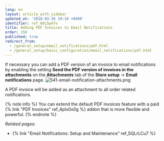 ```yaml
---
lang: en
layout: article_with_sidebar
updated_at: '2018-03-26 19:18 +0400'
identifier: ref_08i5p47o
title: Adding PDF Invoices to Email Notifications
order: 150
published: true
redirect_from:
  - /general_setup/email_notifications/pdf.html
  - /general_setup/basic_configuration/email_notifications/pdf.html
---
```

If necessary you can add a PDF version of an invoice to email notifications by enabling the setting **Send the PDF version of invoices in the attachments** on the **Attachments** tab of the **Store setup** -> **Email notifications** page. 
![541-email-notification-attachments.png]({{site.baseurl}}/attachments/ref_08i5p47o/541-email-notification-attachments.png)

A PDF invoice will be added as an attachment to all order related notifications.

{% note info %}
You can extend the default PDF invoices feature with a paid {% link "PDF Invoices" ref_4pIx0x0g %} addon that is more flexible and powerful.
{% endnote %}


_Related pages:_

   * {% link "Email Notifications: Setup and Maintenance" ref_5QLrLCu7 %}
